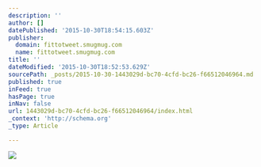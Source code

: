 ```yaml
---
description: ''
author: []
datePublished: '2015-10-30T18:54:15.603Z'
publisher:
  domain: fittotweet.smugmug.com
  name: fittotweet.smugmug.com
title: ''
dateModified: '2015-10-30T18:52:53.629Z'
sourcePath: _posts/2015-10-30-1443029d-bc70-4cfd-bc26-f66512046964.md
published: true
inFeed: true
hasPage: true
inNav: false
url: 1443029d-bc70-4cfd-bc26-f66512046964/index.html
_context: 'http://schema.org'
_type: Article

---
```

![](https://fittotweet.smugmug.com/photos/i-bKKH74Q/0/3242x2164/i-bKKH74Q-3242x2164.jpg)